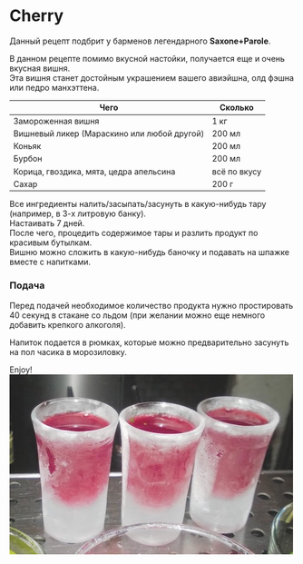 # Cherry

Данный рецепт подбрит у барменов легендарного **Saxone+Parole**.  

В данном рецепте помимо вкусной настойки, получается еще и очень вкусная вишня.   
Эта вишня станет достойным украшением вашего авиэйшна, олд фэшна или педро манхэттена.

| Чего                         | Сколько      |
| ---------------------------- | ------------ |
| Замороженная вишня           | 1 кг       |
| Вишневый ликер (Мараскино или любой другой)| 200 мл      |
| Коньяк                   | 200 мл |
| Бурбон                   | 200 мл |
| Корица, гвоздика, мята, цедра апельсина| всё по вкусу |
| Сахар                    | 200 г |

Все ингредиенты налить/засыпать/засунуть в какую-нибудь тару (например, в 3-х литровую банку).  
Настаивать 7 дней.  
После чего, процедить содержимое тары и разлить продукт по красивым бутылкам.  
Вишню можно сложить в какую-нибудь баночку и подавать на шпажке вместе с напитками.

### Подача

Перед подачей необходимое количество продукта нужно простировать 40 секунд в стакане со льдом (при желании можно еще немного добавить крепкого алкоголя).   

Напиток подается в рюмках, которые можно предварительно засунуть на пол часика в морозиловку.    
  
Enjoy!  
<img src="pics/cherry.jpg" alt="cherry"/>
